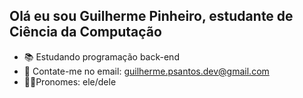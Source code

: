 ## Olá eu sou Guilherme Pinheiro, estudante de Ciência da Computação
- 📚 Estudando programação back-end
- 💬 Contate-me no email: guilherme.psantos.dev@gmail.com
- 👦🏽Pronomes: ele/dele
